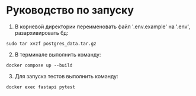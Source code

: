 # Руководство по запуску
1. В корневой директории переименовать файл '.env.example' на '.env', разархивировать бд:
```
sudo tar xvzf postgres_data.tar.gz
```
2. В терминале выполнить команду:
```
docker compose up --build
```
3. Для запуска тестов выполнить команду:
```
docker exec fastapi pytest
```
